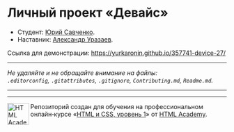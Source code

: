 # Личный проект «Девайс»

* Студент: [Юрий Савченко](https://up.htmlacademy.ru/htmlcss/27/user/357741).
* Наставник: [Александр Уразаев](https://htmlacademy.ru/profile/urazaev).

Ссылка для демонстрации: https://yurkaronin.github.io/357741-device-27/

---

_Не удаляйте и не обращайте внимание на файлы:_<br>
_`.editorconfig`, `.gitattributes`, `.gitignore`, `Contributing.md`, `Readme.md`._

---


---

<a href="https://htmlacademy.ru/intensive/htmlcss"><img align="left" width="50" height="50" alt="HTML Academy" src="https://up.htmlacademy.ru/static/img/intensive/htmlcss/logo-for-github-2.png"></a>

Репозиторий создан для обучения на профессиональном онлайн‑курсе «[HTML и CSS, уровень 1](https://htmlacademy.ru/intensive/htmlcss)» от [HTML Academy](https://htmlacademy.ru).
